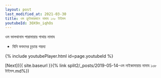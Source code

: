 ```yaml
---
layout: post
last_modified_at: 2021-03-30
title: ওম ক্রুটাকারমানে নামায ১০৮ টাইমস
youtubeId: 3OX9n_iqhOs
---
```

 
 
 ওম ভালথানাম পারামায়ায় গাথায় নামায  
 
 -  যিনি ভক্তদের চূড়ান্ত গন্তব্য 
 
  
 
  
 
 
 
 
 
 


{% include youtubePlayer.html id=page.youtubeId %}
 
[Next]({{ site.baseurl }}{% link  split2/_posts/2019-05-14-ওম নাইকামায়ায় নামায ১০৮ টাইমস.md%})
 
